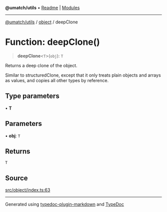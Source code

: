 **@umatch/utils** • [Readme](../../index.md) \| [Modules](../../modules.md)

***

[@umatch/utils](../../modules.md) / [object](../index.md) / deepClone

# Function: deepClone()

> **deepClone**\<`T`\>(`obj`): `T`

Returns a deep clone of the object.

Similar to structuredClone, except that it only treats plain
objects and arrays as values, and copies all other types by
reference.

## Type parameters

• **T**

## Parameters

• **obj**: `T`

## Returns

`T`

## Source

[src/object/index.ts:63](https://github.com/umatch-oficial/utils/blob/7369e19/src/object/index.ts#L63)

***

Generated using [typedoc-plugin-markdown](https://www.npmjs.com/package/typedoc-plugin-markdown) and [TypeDoc](https://typedoc.org/)
